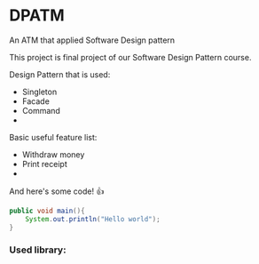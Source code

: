 # DPATM
An ATM that applied Software Design pattern

This project is final project of our Software Design Pattern course.

Design Pattern that is used:
 * Singleton
 * Facade
 * Command
 * 

Basic useful feature list:

 * Withdraw money
 * Print receipt
 * 

And here's some code! :+1:

```java
public void main(){
    System.out.println("Hello world");
}
```


### Used library:

 
